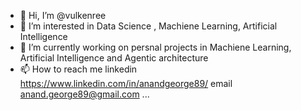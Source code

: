 - 👋 Hi, I’m @vulkenree
- 👀 I’m interested in Data Science , Machiene Learning, Artificial Intelligence
- 🌱 I’m currently working on persnal projects in Machiene Learning, Artificial Intelligence and Agentic architecture
- 📫 How to reach me linkedin https://www.linkedin.com/in/anandgeorge89/ email anand.george89@gmail.com  ...

<!---
vulkenree/vulkenree is a ✨ special ✨ repository because its `README.md` (this file) appears on your GitHub profile.
You can click the Preview link to take a look at your changes.
--->
